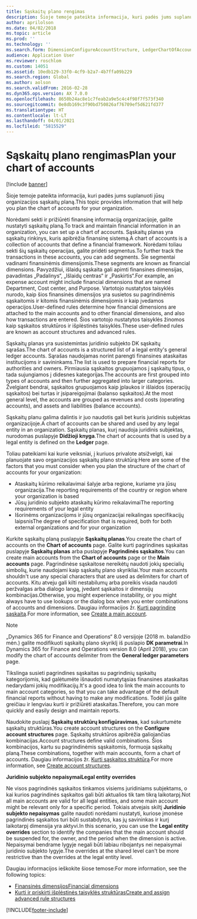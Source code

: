 ```yaml
---
title: Sąskaitų plano rengimas
description: Šioje temoje pateikta informacija, kuri padės jums suplanuoti jūsų organizacijos sąskaitų planą.
author: aprilolson
ms.date: 04/02/2018
ms.topic: article
ms.prod: ''
ms.technology: ''
ms.search.form: DimensionConfigureAccountStructure, LedgerChartOfAccounts
audience: Application User
ms.reviewer: roschlom
ms.custom: 14051
ms.assetid: 10edb129-33f0-4cf9-b2a7-4b7ffa09b229
ms.search.region: Global
ms.author: aolson
ms.search.validFrom: 2016-02-28
ms.dyn365.ops.version: AX 7.0.0
ms.openlocfilehash: 8650b24ac8e1c7feab2a9e5c4c4f98f7f573f340
ms.sourcegitcommit: 0e8db169c3f90bd750826af76709ef5d621fd377
ms.translationtype: HT
ms.contentlocale: lt-LT
ms.lasthandoff: 04/01/2021
ms.locfileid: "5815529"
---
```

# <a name="plan-your-chart-of-accounts"></a><span data-ttu-id="1c92b-103">Sąskaitų plano rengimas</span><span class="sxs-lookup"><span data-stu-id="1c92b-103">Plan your chart of accounts</span></span>

[!include [banner](../includes/banner.md)]

<span data-ttu-id="1c92b-104">Šioje temoje pateikta informacija, kuri padės jums suplanuoti jūsų organizacijos sąskaitų planą.</span><span class="sxs-lookup"><span data-stu-id="1c92b-104">This topic provides information that will help you plan the chart of accounts for your organization.</span></span>

<span data-ttu-id="1c92b-105">Norėdami sekti ir prižiūrėti finansinę informaciją organizacijoje, galite nustatyti sąskaitų planą.</span><span class="sxs-lookup"><span data-stu-id="1c92b-105">To track and maintain financial information in an organization, you can set up a chart of accounts.</span></span> <span data-ttu-id="1c92b-106">Sąskaitų planas yra sąskaitų rinkinys, kuris apibrėžia finansinę sistemą.</span><span class="sxs-lookup"><span data-stu-id="1c92b-106">A chart of accounts is a collection of accounts that define a financial framework.</span></span> <span data-ttu-id="1c92b-107">Norėdami toliau sekti šių sąskaitų operacijas, galite pridėti segmentus.</span><span class="sxs-lookup"><span data-stu-id="1c92b-107">To further track the transactions in these accounts, you can add segments.</span></span> <span data-ttu-id="1c92b-108">Šie segmentai vadinami finansinėmis dimensijomis.</span><span class="sxs-lookup"><span data-stu-id="1c92b-108">These segments are known as financial dimensions.</span></span> <span data-ttu-id="1c92b-109">Pavyzdžiui, išlaidų sąskaita gali apimti finansines dimensijas, pavadintas „Padalinys“, „Išlaidų centras“ ir „Paskirtis“.</span><span class="sxs-lookup"><span data-stu-id="1c92b-109">For example, an expense account might include financial dimensions that are named Department, Cost center, and Purpose.</span></span> <span data-ttu-id="1c92b-110">Vartotojo nustatytos taisyklės nurodo, kaip šios finansinės dimensijos yra susietos su pagrindinėmis sąskaitomis ir kitomis finansinėmis dimensijomis ir kaip įvedamos operacijos.</span><span class="sxs-lookup"><span data-stu-id="1c92b-110">User-defined rules determine how financial dimensions are attached to the main accounts and to other financial dimensions, and also how transactions are entered.</span></span> <span data-ttu-id="1c92b-111">Šios vartotojo nustatytos taisyklės žinomos kaip sąskaitos struktūros ir išplėstinės taisyklės.</span><span class="sxs-lookup"><span data-stu-id="1c92b-111">These user-defined rules are known as account structures and advanced rules.</span></span>

<span data-ttu-id="1c92b-112">Sąskaitų planas yra susistemintas juridinio subjekto DK sąskaitų sąrašas.</span><span class="sxs-lookup"><span data-stu-id="1c92b-112">The chart of accounts is a structured list of a legal entity's general ledger accounts.</span></span> <span data-ttu-id="1c92b-113">Sąrašas naudojamas norint parengti finansines ataskaitas institucijoms ir savininkams.</span><span class="sxs-lookup"><span data-stu-id="1c92b-113">The list is used to prepare financial reports for authorities and owners.</span></span> <span data-ttu-id="1c92b-114">Pirmiausia sąskaitos grupuojamos į sąskaitų tipus, o tada sujungiamos į didesnes kategorijas.</span><span class="sxs-lookup"><span data-stu-id="1c92b-114">The accounts are first grouped into types of accounts and then further aggregated into larger categories.</span></span> <span data-ttu-id="1c92b-115">Žvelgiant bendrai, sąskaitos grupuojamos kaip įplaukos ir išlaidos (operacijų sąskaitos) bei turtas ir įsipareigojimai (balanso sąskaitos).</span><span class="sxs-lookup"><span data-stu-id="1c92b-115">At the most general level, the accounts are grouped as revenues and costs (operating accounts), and assets and liabilities (balance accounts).</span></span>

<span data-ttu-id="1c92b-116">Sąskaitų planu galima dalintis ir juo naudotis gali bet kuris juridinis subjektas organizacijoje.</span><span class="sxs-lookup"><span data-stu-id="1c92b-116">A chart of accounts can be shared and used by any legal entity in an organization.</span></span> <span data-ttu-id="1c92b-117">Sąskaitų planas, kurį naudoja juridinis subjektas, nurodomas puslapyje **Didžioji knyga**.</span><span class="sxs-lookup"><span data-stu-id="1c92b-117">The chart of accounts that is used by a legal entity is defined on the **Ledger** page.</span></span>

<span data-ttu-id="1c92b-118">Toliau pateikiami kai kurie veiksniai, į kuriuos privalote atsižvelgti, kai planuojate savo organizacijos sąskaitų plano struktūrą:</span><span class="sxs-lookup"><span data-stu-id="1c92b-118">Here are some of the factors that you must consider when you plan the structure of the chart of accounts for your organization:</span></span>

- <span data-ttu-id="1c92b-119">Ataskaitų kūrimo reikalavimai šalyje arba regione, kuriame yra jūsų organizacija.</span><span class="sxs-lookup"><span data-stu-id="1c92b-119">The reporting requirements of the country or region where your organization is based</span></span>
- <span data-ttu-id="1c92b-120">Jūsų juridinio subjekto ataskaitų kūrimo reikalavimai</span><span class="sxs-lookup"><span data-stu-id="1c92b-120">The reporting requirements of your legal entity</span></span>
- <span data-ttu-id="1c92b-121">Išorinėms organizacijoms ir jūsų organizacijai reikalingas specifikacijų laipsnis</span><span class="sxs-lookup"><span data-stu-id="1c92b-121">The degree of specification that is required, both for both external organizations and for your organization</span></span>

<span data-ttu-id="1c92b-122">Kurkite sąskaitų planą puslapyje **Sąskaitų planas**.</span><span class="sxs-lookup"><span data-stu-id="1c92b-122">You create the chart of accounts on the **Chart of accounts** page.</span></span> <span data-ttu-id="1c92b-123">Galite kurti pagrindines sąskaitas puslapyje **Sąskaitų planas** arba puslapyje **Pagrindinės sąskaitos**.</span><span class="sxs-lookup"><span data-stu-id="1c92b-123">You can create main accounts from the **Chart of accounts** page or the **Main accounts** page.</span></span> <span data-ttu-id="1c92b-124">Pagrindinėse sąskaitose nereikėtų naudoti jokių specialių simbolių, kurie naudojami kaip sąskaitų plano skyrikliai.</span><span class="sxs-lookup"><span data-stu-id="1c92b-124">Your main accounts shouldn't use any special characters that are used as delimiters for chart of accounts.</span></span> <span data-ttu-id="1c92b-125">Kitu atveju gali kilti nestabilumų arba poreikis visada naudoti peržvalgas arba dialogo langą, įvedant sąskaitos ir dimensijų kombinacijas.</span><span class="sxs-lookup"><span data-stu-id="1c92b-125">Otherwise, you might experience instability, or you might always have to use lookups or the dialog box when you enter combinations of accounts and dimensions.</span></span> <span data-ttu-id="1c92b-126">Daugiau informacijos žr. [Kurti pagrindinę sąskaitą](tasks/create-main-account.md).</span><span class="sxs-lookup"><span data-stu-id="1c92b-126">For more information, see [Create a main account](tasks/create-main-account.md).</span></span>

> [!NOTE]
> <span data-ttu-id="1c92b-127">„Dynamics 365 for Finance and Operations“ 8.0 versijoje (2018 m. balandžio mėn.) galite modifikuoti sąskaitų plano skyriklį iš puslapio **DK parametrai**.</span><span class="sxs-lookup"><span data-stu-id="1c92b-127">In Dynamics 365 for Finance and Operations version 8.0 (April 2018), you can modify the chart of accounts delimiter from the **General ledger parameters** page.</span></span>

<span data-ttu-id="1c92b-128">Tikslinga susieti pagrindines sąskaitas su pagrindinių sąskaitų kategorijomis, kad galėtumėte išnaudoti numatytąsias finansines ataskaitas nedarydami jokių modifikacijų.</span><span class="sxs-lookup"><span data-stu-id="1c92b-128">It's a good idea to link the main accounts to main account categories, so that you can take advantage of the default financial reports without having to make any modifications.</span></span> <span data-ttu-id="1c92b-129">Todėl jūs galite greičiau ir lengviau kurti ir prižiūrėti ataskaitas.</span><span class="sxs-lookup"><span data-stu-id="1c92b-129">Therefore, you can more quickly and easily design and maintain reports.</span></span>

<span data-ttu-id="1c92b-130">Naudokite puslapį **Sąskaitų struktūrų konfigūravimas**, kad sukurtumėte sąskaitų struktūras.</span><span class="sxs-lookup"><span data-stu-id="1c92b-130">You create account structures on the **Configure account structures** page.</span></span> <span data-ttu-id="1c92b-131">Sąskaitų struktūros apibrėžia galiojančias kombinacijas.</span><span class="sxs-lookup"><span data-stu-id="1c92b-131">Account structures define valid combinations.</span></span> <span data-ttu-id="1c92b-132">Šios kombinacijos, kartu su pagrindinėmis sąskaitomis, formuoja sąskaitų planą.</span><span class="sxs-lookup"><span data-stu-id="1c92b-132">These combinations, together with main accounts, form a chart of accounts.</span></span> <span data-ttu-id="1c92b-133">Daugiau informacijos žr. [Kurti sąskaitos struktūrą](tasks/create-account-structures.md).</span><span class="sxs-lookup"><span data-stu-id="1c92b-133">For more information, see [Create account structures](tasks/create-account-structures.md).</span></span>

<span data-ttu-id="1c92b-134">**Juridinio subjekto nepaisymai**</span><span class="sxs-lookup"><span data-stu-id="1c92b-134">**Legal entity overrides**</span></span>

<span data-ttu-id="1c92b-135">Ne visos pagrindinės sąskaitos tinkamos visiems juridiniams subjektams, o kai kurios pagrindinės sąskaitos gali būti aktualios tik tam tikrą laikotarpį.</span><span class="sxs-lookup"><span data-stu-id="1c92b-135">Not all main accounts are valid for all legal entities, and some main account might be relevant only for a specific period.</span></span> <span data-ttu-id="1c92b-136">Tokiais atvejais skiltį **Juridinio subjekto nepaisymas** galite naudoti norėdami nustatyti, kuriose įmonėse pagrindinės sąskaitos turi būti sustabdytos, kas jų savininkas ir kurį laikotarpį dimensija yra aktyvi.</span><span class="sxs-lookup"><span data-stu-id="1c92b-136">In this scenario, you can use the **Legal entity overrides** section to identify the companies that the main account should be suspended for, the owner, and the period when the dimension is active.</span></span> <span data-ttu-id="1c92b-137">Nepaisymai bendrame lygyje negali būti labiau ribojantys nei nepaisymai juridinio subjekto lygyje.</span><span class="sxs-lookup"><span data-stu-id="1c92b-137">The overrides at the shared level can't be more restrictive than the overrides at the legal entity level.</span></span>

<span data-ttu-id="1c92b-138">Daugiau informacijos ieškokite šiose temose:</span><span class="sxs-lookup"><span data-stu-id="1c92b-138">For more information, see the following topics:</span></span>

- [<span data-ttu-id="1c92b-139">Finansinės dimensijos</span><span class="sxs-lookup"><span data-stu-id="1c92b-139">Financial dimensions</span></span>](financial-dimensions.md)
- [<span data-ttu-id="1c92b-140">Kurti ir priskirti išplėstinės taisyklės struktūras</span><span class="sxs-lookup"><span data-stu-id="1c92b-140">Create and assign advanced rule structures</span></span>](tasks/create-assign-advanced-rule-structures.md)


[!INCLUDE[footer-include](../../includes/footer-banner.md)]